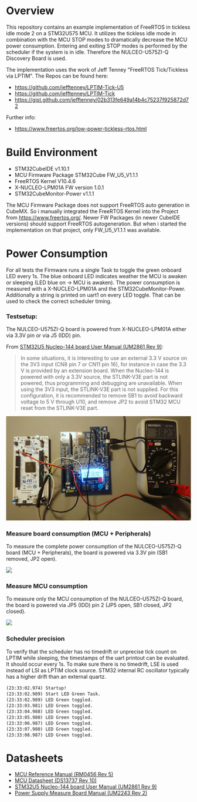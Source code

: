 # Overview
This repository contains an example implementation of FreeRTOS in tickless idle mode 2 on a STM32U575 MCU. It utilizes the tickless idle mode in combination with the MCU STOP modes to dramatically decrease the MCU power consumption. Entering and exiting STOP modes is performed by the scheduler if the system is in idle. Therefore the NULCEO-U575ZI-Q Discovery Board is used.

The implementation uses the work of Jeff Tenney "FreeRTOS Tick/Tickless via LPTIM". The Repos can be found here:
- https://github.com/jefftenney/LPTIM-Tick-U5
- https://github.com/jefftenney/LPTIM-Tick
- https://gist.github.com/jefftenney/02b313fe649a14b4c75237f925872d72

Further info:
- https://www.freertos.org/low-power-tickless-rtos.html


# Build Environment

- STM32CubeIDE v1.10.1
- MCU Firmware Package STM32Cube FW_U5_V1.1.1
- FreeRTOS Kernel V10.4.6
- X-NUCLEO-LPM01A FW version 1.0.1
- STM32CubeMonitor-Power v1.1.1

The MCU Firmware Package does not support FreeRTOS auto generation in CubeMX. So i manually integrated the FreeRTOS Kernel into the Project from https://www.freertos.org/. Newer FW Packages (in newer CubeIDE versions) should support FreeRTOS autogeneration. But when i started the implementation on that project, only FW_U5_V1.1.1 was available.


# Power Consumption
For all tests the Firmware runs a single Task to toggle the green onboard LED every 1s. The blue onboard LED indicates weather the MCU is awaken or sleeping (LED blue on -> MCU is awaken). The power consumption is measured with a X-NUCLEO-LPM01A and the STM32CubeMonitor-Power. Additionally a string is printed on uart1 on every LED toggle. That can be used to check the correct scheduler timing.


### Testsetup:
The NULCEO-U575ZI-Q board is powered from X-NUCLEO-LPM01A either via 3.3V pin or via J5 (IDD) pin.

From [STM32U5 Nucleo-144 board User Manual (UM2861 Rev 9)](https://www.st.com/resource/en/user_manual/um2861-stm32u5-nucleo144-board-mb1549-stmicroelectronics.pdf):

> In some situations, it is interesting to use an external 3.3 V source on the 3V3
input (CN8 pin 7 or CN11 pin 16), for instance in case the 3.3 V is provided by an extension board. When the
Nucleo-144 is powered with only a 3.3V source, the STLINK-V3E part is not powered, thus programming and
debugging are unavailable.
When using the 3V3 input, the STLINK-V3E part is not supplied.
For this configuration, it is recommended to remove SB1 to avoid backward voltage to 5 V through U10, and
remove JP2 to avoid STM32 MCU reset from the STLINK-V3E part.

![](docs/testsetup.jpg)


### Measure board consumption (MCU + Peripherals)
To measure the complete power consumption of the NULCEO-U575ZI-Q board (MCU + Peripherals), the board is powered via 3.3V pin (SB1 removed, JP2 open). 

![](docs/meas_led_toggle.png)


### Measure MCU consumption
To measure only the MCU consumption of the NULCEO-U575ZI-Q board, the board is powered via JP5 (IDD) pin 2 (JP5 open, SB1 closed, JP2 closed).

![](docs/meas_mcu_only.png)


### Scheduler precision
To verify that the scheduler has no timedrift or unprecise tick count on LPTIM while sleeping, the timestamps of the uart printout can be evaluated. It should occur every 1s. To make sure there is no timedrift, LSE is used instead of LSI as LPTIM clock source. STM32 internal RC oscillator typically has a higher drift than an external quartz.

```
(23:33:02.974) Startup!
(23:33:02.989) Start LED Green Task.
(23:33:02.989) LED Green toggled.
(23:33:03.981) LED Green toggled.
(23:33:04.988) LED Green toggled.
(23:33:05.980) LED Green toggled.
(23:33:06.987) LED Green toggled.
(23:33:07.980) LED Green toggled.
(23:33:08.987) LED Green toggled.
```


# Datasheets

- [MCU Reference Manual (RM0456 Rev 5)](https://www.st.com/resource/en/reference_manual/rm0456-stm32u575585-armbased-32bit-mcus-stmicroelectronics.pdf)
- [MCU Datasheet (DS13737 Rev 10)](https://www.st.com/resource/en/datasheet/stm32u575ag.pdf)
- [STM32U5 Nucleo-144 board User Manual (UM2861 Rev 9)](https://www.st.com/resource/en/user_manual/um2861-stm32u5-nucleo144-board-mb1549-stmicroelectronics.pdf)
- [Power Supply Measure Board Manual (UM2243 Rev 2)](https://www.st.com/resource/en/user_manual/um2243-stm32-nucleo-expansion-board-for-power-consumption-measurement-stmicroelectronics.pdf)

